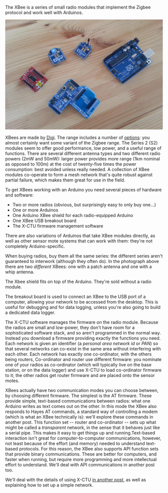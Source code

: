 <html><body><p>The XBee is a series of small radio modules that implement the Zigbee protocol and work well with Arduinos.

<!--more-->

![Xbees and an Arduino](/images/citizen-sensing/2013-07-01-18.12.32.jpg)

XBees are made by <a href="http://www.digi.com" target="_blank">Digi</a>. The range includes a number of <a href="http://digi.com/products/wireless-wired-embedded-solutions/zigbee-rf-modules/zigbee-mesh-module/" target="_blank">options</a>: you almost certainly want some variant of the Zigbee range. The Series 2 (S2) modules seem to offer good performance, low power, and a useful range of functions. There are several different antenna types and two different radio powers (2mW and 50mW): larger power provides more range (1km nominal as opposed to 100m) at the cost of twenty-five times the power consumption: best avoided unless really needed. A collection of XBee modules co-operate to form a mesh network that's quite robust against partial failure, which makes them great for use in the field.

To get XBees working with an Arduino you need several pieces of hardware and software:
</p><ul>
    <li>Two or more radios (obvious, but surprisingly easy to only buy one...)</li>
    <li>One or more Arduinos</li>
    <li>One Arduino XBee shield for each radio-equipped Arduino</li>
    <li>One XBee USB breakout board</li>
    <li>The X-CTU firmware management software</li>
</ul>
There are also variations of Arduinos that take XBee modules directly, as well as other sensor mote systems that can work with them: they're not completely Arduino-specific.

When buying radios, buy them all the same series: the different series aren't guaranteed to interwork (although they often do). In the photograph above there are two <em>different</em> XBees: one with a patch antenna and one with a whip antenna.

The Xbee shield fits on top of the Arduino. They're sold without a radio module.

The breakout board is used to connect an XBee to the USB port of a computer, allowing your network to be accessed from the desktop. This is useful for debugging and for data logging, unless you're also going to build a dedicated data logger.

The X-CTU software manages the firmware on the radio module. Because the radios are small and low-power, they don't have room for a sophisticated software stack, and so aren't programmed in the normal way. Instead you download a firmware providing exactly the functions you need. Each network is given an identifier (a <em>personal area network id</em> or <em>PAN</em>) so that several networks can co-exist in the same area without interfering with each other. Each network has exactly one co-ordinator, with the others being routers, Co-ordinator and router use different firmware: you nominate one of your radios as co-ordinator (which will typically live on the base station, or on the data logger) and use X-CTU to load co-ordinator firmware to it; the other radios get router firmware and are placed onto the sensor motes.

XBees actually have two communication modes you can choose between, by choosing different firmware. The simplest is the AT firmware. These provide simple, text-based communications between radios: what one Arduino writes as text comes out on the other. In this mode the XBee also responds to Hayes AT commands, a standard way of controlling a modem (which is what an XBee technically is): we'll explore these commands in another post. This function set -- router and co-ordinator -- sets up what might be called a <em>transparent</em> network, in the sense that it behaves just like a serial pipe. This makes it easy to get things up and running.Text-based interaction isn't great for computer-to-computer communications, however, not least because of the effort (and memory) needed to understand text-based protocols. For this reason, the XBee also supports API function sets that provide binary communications. These are better for computers, and faster when running, but require more programming and more intellectual effort to understand. We'll deal with API communications in another post too.

We'll deal with the details of using X-CTU <a href="/2013/07/02/xctu/">in another post</a>, as well as explaining how to set up a simple network.

 </body></html>
